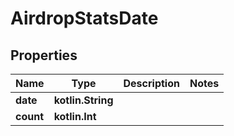 
# AirdropStatsDate

## Properties
Name | Type | Description | Notes
------------ | ------------- | ------------- | -------------
**date** | **kotlin.String** |  | 
**count** | **kotlin.Int** |  | 



